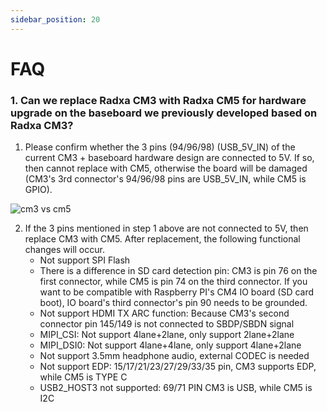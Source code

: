 ```yaml
---
sidebar_position: 20
---
```


# FAQ

### 1. Can we replace Radxa CM3 with Radxa CM5 for hardware upgrade on the baseboard we previously developed based on Radxa CM3?

1. Please confirm whether the 3 pins (94/96/98) (USB_5V_IN) of the current CM3 + baseboard hardware design are connected to 5V. If so, then cannot replace with CM5, otherwise the board will be damaged (CM3's 3rd connector's 94/96/98 pins are USB_5V_IN, while CM5 is GPIO).

![cm3 vs cm5](/img/cm5/radxa_cm3_vs_cm5.webp)

2. If the 3 pins mentioned in step 1 above are not connected to 5V, then replace CM3 with CM5. After replacement, the following functional changes will occur.
   - Not support SPI Flash
   - There is a difference in SD card detection pin: CM3 is pin 76 on the first connector, while CM5 is pin 74 on the third connector.
     If you want to be compatible with Raspberry PI's CM4 IO board (SD card boot), IO board's third connector's pin 90 needs to be grounded.
   - Not support HDMI TX ARC function: Because CM3's second connector pin 145/149 is not connected to SBDP/SBDN signal
   - MIPI_CSI: Not support 4lane+2lane, only support 2lane+2lane
   - MIPI_DSI0: Not support 4lane+4lane, only support 4lane+2lane
   - Not support 3.5mm headphone audio, external CODEC is needed
   - Not support EDP: 15/17/21/23/27/29/33/35 pin, CM3 supports EDP, while CM5 is TYPE C
   - USB2_HOST3 not supported: 69/71 PIN CM3 is USB, while CM5 is I2C
